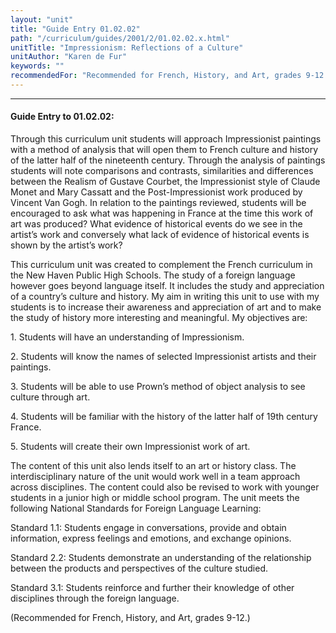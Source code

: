 ```yaml
---
layout: "unit"
title: "Guide Entry 01.02.02"
path: "/curriculum/guides/2001/2/01.02.02.x.html"
unitTitle: "Impressionism: Reflections of a Culture"
unitAuthor: "Karen de Fur"
keywords: ""
recommendedFor: "Recommended for French, History, and Art, grades 9-12."
---
```

<body>
<hr/>
<h4>
Guide Entry to 01.02.02:
</h4>
<p>
Through this curriculum unit students will approach Impressionist paintings with a method of analysis that will open them to French culture and history of the latter half of the nineteenth century. Through the analysis of paintings students will note comparisons and contrasts, similarities and differences between the Realism of Gustave Courbet, the Impressionist style of Claude Monet and Mary Cassatt and the Post-Impressionist work produced by Vincent Van Gogh. In relation to the paintings reviewed, students will be encouraged to ask what was happening in France at the time this work of art was produced? What evidence of historical events do we see in the artist’s work and conversely what lack of evidence of historical events is shown by the artist’s work?
</p>
<p>
This curriculum unit was created to complement the French curriculum in the New Haven Public High Schools. The study of a foreign language however goes beyond language itself. It includes the study and appreciation of a country’s culture and history. My aim in writing this unit to use with my students is to increase their awareness and appreciation of art and to make the study of history more interesting and meaningful. My objectives are:
</p>
<p>
1. Students will have an understanding of Impressionism.
</p>
<p>
2. Students will know the names of selected Impressionist artists and their paintings.
</p>
<p>
3. Students will be able to use Prown’s method of object analysis to see culture through art.
</p>
<p>
4. Students will be familiar with the history of the latter half of 19th century France.
</p>
<p>
5. Students will create their own Impressionist work of art.
</p>
<p>
The content of this unit also lends itself to an art or history class. The interdisciplinary nature of the unit would work well in a team approach across disciplines. The content could also be revised to work with younger students in a junior high or middle school program. The unit meets the following National Standards for Foreign Language Learning:
</p>
<p>
Standard 1.1: Students engage in conversations, provide and obtain information, express feelings and emotions, and exchange opinions.
</p>
<p>
Standard 2.2: Students demonstrate an understanding of the relationship between the products and perspectives of the culture studied.
</p>
<p>
Standard 3.1: Students reinforce and further their knowledge of other disciplines through the foreign language.
</p>
<p>
(Recommended for French, History, and Art, grades 9-12.)
</p>
</body>